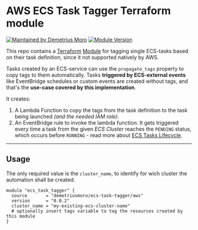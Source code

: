 # AWS ECS Task Tagger Terraform module

[![Maintained by Demetrius Moro](https://img.shields.io/badge/maintained%20by-demetriusmoro-blue)](https://github.com/diego-alves) [![Module Version](https://img.shields.io/github/v/tag/demetriusmoro/terraform-aws-ecs-task-tagger?label=version&sort=semver)](https://registry.terraform.io/modules/demetriusmoro/ecs-task-tagger/aws/latest)

This repo contains a [Terraform](https://terraform.io) [Module](https://www.terraform.io/docs/language/modules/index.html) for tagging single ECS-tasks based on their task definition, since it not supported natively by AWS.

Tasks created by an ECS-service can use the `propagate_tags` property to copy tags to them automatically. Tasks **triggered by ECS-external events** like EventBridge schedules or custom events are created without tags, and that's the **use-case covered by this implementation**.

It creates:

1. A Lambda Function to copy the tags from the task definition to the task being launched *(and the needed IAM role)*.
1. An EventBridge rule to invoke the lambda function. It gets triggered every time a task from the given *ECS Cluster* reaches the `PENDING` status, which occurs before `RUNNING` - read more about [ECS Tasks Lifecycle](https://docs.aws.amazon.com/AmazonECS/latest/developerguide/task-lifecycle.html).

---

## Usage

The only required value is the `cluster_name`, to identify for wich cluster the automation shall be created.

```hcl
module "ecs_task_tagger" {
  source       = "demetriusmoro/ecs-task-tagger/aws"
  version      = "0.0.2"
  cluster_name = "my-existing-ecs-cluster-name"
  # optionally insert tags variable to tag the resources created by this module
}
```
